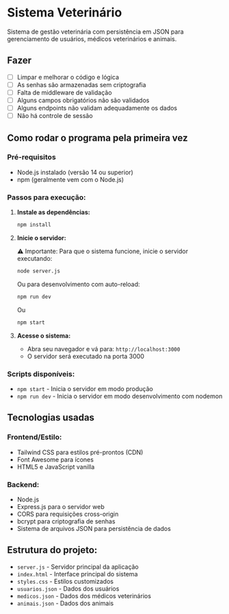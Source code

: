 # Sistema Veterinário

Sistema de gestão veterinária com persistência em JSON para gerenciamento de usuários, médicos veterinários e animais.

## Fazer
- [ ] Limpar e melhorar o código e lógica
- [ ] As senhas são armazenadas sem criptografia
- [ ] Falta de middleware de validação
- [ ] Alguns campos obrigatórios não são validados
- [ ] Alguns endpoints não validam adequadamente os dados
- [ ] Não há controle de sessão

## Como rodar o programa pela primeira vez

### Pré-requisitos
- Node.js instalado (versão 14 ou superior)
- npm (geralmente vem com o Node.js)

### Passos para execução:

1. **Instale as dependências:**
   ```bash
   npm install
   ```

2. **Inicie o servidor:**
   
   ⚠️ Importante: Para que o sistema funcione, inicie o servidor executando:
   ```bash
   node server.js
   ```


   
   Ou para desenvolvimento com auto-reload:
   ```bash
   npm run dev
   ```
   Ou
   ```bash
   npm start
   ```

4. **Acesse o sistema:**
   - Abra seu navegador e vá para: `http://localhost:3000`
   - O servidor será executado na porta 3000

### Scripts disponíveis:
- `npm start` - Inicia o servidor em modo produção
- `npm run dev` - Inicia o servidor em modo desenvolvimento com nodemon

## Tecnologias usadas

### Frontend/Estilo:
- Tailwind CSS para estilos pré-prontos (CDN)
- Font Awesome para ícones
- HTML5 e JavaScript vanilla

### Backend:
- Node.js
- Express.js para o servidor web
- CORS para requisições cross-origin
- bcrypt para criptografia de senhas
- Sistema de arquivos JSON para persistência de dados

## Estrutura do projeto:
- `server.js` - Servidor principal da aplicação
- `index.html` - Interface principal do sistema
- `styles.css` - Estilos customizados
- `usuarios.json` - Dados dos usuários
- `medicos.json` - Dados dos médicos veterinários
- `animais.json` - Dados dos animais

